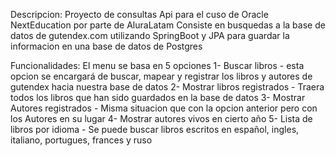 Descripcion:
Proyecto de consultas Api para el cuso de Oracle NextEducation por parte de AluraLatam
Consiste en busquedas a la base de datos de gutendex.com utilizando SpringBoot y JPA para guardar la informacion en una base de datos de Postgres

Funcionalidades:
El menu se basa en 5 opciones
1- Buscar libros - esta opcion se encargará de buscar, mapear y registrar los libros y autores de gutendex hacia nuestra base de datos
2- Mostrar libros registrados - Traera todos los libros que han sido guardados en la base de datos
3- Mostrar Autores registrados - Misma situacion que con la opcion anterior pero con los Autores en su lugar
4- Mostrar autores vivos en cierto año 
5- Lista de libros por idioma - Se puede buscar libros escritos en español, ingles, italiano, portugues, frances y ruso


